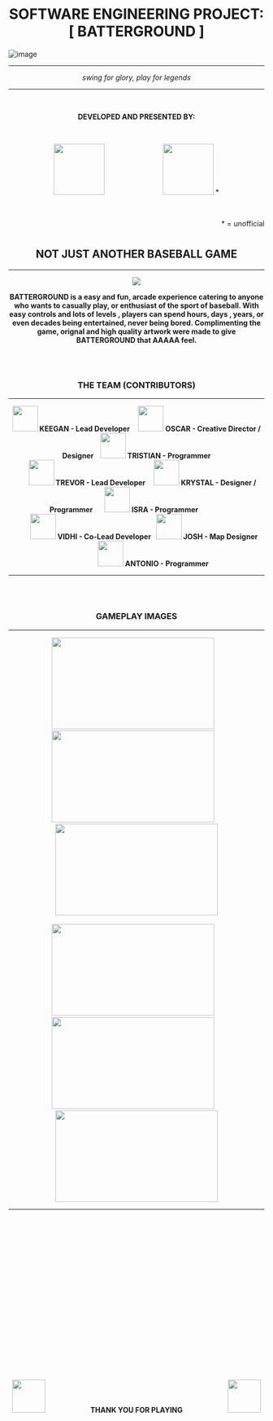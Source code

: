 #  <h1 align = "center" > SOFTWARE ENGINEERING PROJECT: [ BATTERGROUND ] <center>
![image](https://github.com/user-attachments/assets/1063e703-be4a-4dfa-9681-e2d9c50801df) 
<hr>
<p align = "center" >  
  <i>swing for glory, play for legends</i>
</p>
<hr>

<br>
<p align = "center" >
  <b>DEVELOPED AND PRESENTED BY: </b>
</p>
<br>

<p align = "center">
  <img src = "https://github.com/user-attachments/assets/3cc791c5-1938-46e0-9e8e-23ca40369027" width = "100" height = "100">
  &nbsp;&nbsp;&nbsp;&nbsp;&nbsp;&nbsp;&nbsp;&nbsp;&nbsp;&nbsp;&nbsp;&nbsp;&nbsp;
  &nbsp;&nbsp;&nbsp;&nbsp;&nbsp;&nbsp;&nbsp;&nbsp;&nbsp;&nbsp;&nbsp;&nbsp;&nbsp;
  <img src ="https://github.com/user-attachments/assets/8bb5efad-60cc-453e-9da2-0d6a50ae8065" width = "100" height = "100" > *
</p>
<br>
<p align = "right"> * = unofficial</p>


# <h2 align = "center" > NOT JUST ANOTHER BASEBALL GAME <center>
<hr>

<p align = "center" >
  <img src = "https://github.com/user-attachments/assets/93630752-8044-4e93-8d8d-440313df7736">
</p>

 <p align = "center" > <b> BATTERGROUND is a easy and fun, arcade experience catering to anyone who wants to casually play, or enthusiast of the sport of baseball.
 With easy controls and lots of levels , players can spend hours, days , years, or even decades being entertained, never being bored.
 <b>Complimenting the game, orignal and high quality artwork were made to give BATTERGROUND that AAAAA feel.</b></p>
<br>

# <h3 align = "center"> THE TEAM (CONTRIBUTORS) <center>
<hr>

 <p align = "center" > 
   <img src = "https://github.com/user-attachments/assets/f0fb85a2-3a1c-4e2c-bdb3-9a97768a4fdd" width = "50" height = "50"> <b> KEEGAN - Lead Developer </b>  
    &nbsp;&nbsp;&nbsp;
   <img src = "https://github.com/user-attachments/assets/f0fb85a2-3a1c-4e2c-bdb3-9a97768a4fdd" width = "50" height = "50"> <b> OSCAR - Creative Director / Designer </b>
    &nbsp;&nbsp;
   <img src = "https://github.com/user-attachments/assets/f0fb85a2-3a1c-4e2c-bdb3-9a97768a4fdd" width = "50" height = "50"> <b> TRISTIAN - Programmer </b>
   <br>
    &nbsp;&nbsp;&nbsp;&nbsp;&nbsp;&nbsp;
   <img src = "https://github.com/user-attachments/assets/f0fb85a2-3a1c-4e2c-bdb3-9a97768a4fdd" width = "50" height = "50"> <b> TREVOR - Lead Developer </b>
    &nbsp;&nbsp;&nbsp;
   <img src = "https://github.com/user-attachments/assets/f0fb85a2-3a1c-4e2c-bdb3-9a97768a4fdd" width = "50" height = "50"> <b> KRYSTAL - Designer / Programmer </b>
    &nbsp;&nbsp;&nbsp;&nbsp;&nbsp;
   <img src = "https://github.com/user-attachments/assets/f0fb85a2-3a1c-4e2c-bdb3-9a97768a4fdd" width = "50" height = "50"> <b> ISRA - Programmer </b>
     &nbsp;&nbsp;&nbsp;&nbsp;&nbsp;&nbsp;&nbsp;&nbsp;&nbsp;&nbsp;&nbsp;&nbsp;&nbsp;&nbsp;
   <br>
   &nbsp;&nbsp;&nbsp;&nbsp;&nbsp;&nbsp;&nbsp;&nbsp;
   <img src = "https://github.com/user-attachments/assets/f0fb85a2-3a1c-4e2c-bdb3-9a97768a4fdd" width = "50" height = "50"> <b> VIDHI - Co-Lead Developer </b>
    &nbsp;
   <img src = "https://github.com/user-attachments/assets/f0fb85a2-3a1c-4e2c-bdb3-9a97768a4fdd" width = "50" height = "50"> <b> JOSH - Map Designer </b>
   &nbsp;&nbsp;&nbsp;&nbsp;&nbsp;&nbsp;&nbsp;&nbsp;&nbsp;&nbsp;&nbsp;&nbsp;&nbsp;
   &nbsp;&nbsp;&nbsp;&nbsp;&nbsp;&nbsp;&nbsp;&nbsp;&nbsp;&nbsp;&nbsp;&nbsp;&nbsp;
   <img src = "https://github.com/user-attachments/assets/f0fb85a2-3a1c-4e2c-bdb3-9a97768a4fdd" width = "50" height = "50"> <b> ANTONIO - Programmer </b>
   &nbsp;&nbsp;&nbsp;&nbsp;&nbsp;&nbsp;&nbsp;
</p>
<hr>
<br>

# <h3 align = "center"> GAMEPLAY IMAGES <center>
<hr>
<p align = "center">
<img src = "https://github.com/user-attachments/assets/3cd32c28-e9f5-4498-86cc-b0e1bbbae549" width = "320" height = "180"> &nbsp;&nbsp;&nbsp;
<img src = "https://github.com/user-attachments/assets/fcce34a7-6ec8-4330-a37c-1ebfcc3024a5" width = "320" height = "180"> &nbsp;&nbsp;&nbsp;
<img src = "https://github.com/user-attachments/assets/8a00a822-6e87-460b-844b-72b428549224" width = "320" height = "180">
<br>
<br>
<img src=  "https://github.com/user-attachments/assets/b5604dec-ad25-45ed-9be1-21dc6dc509d9" width = "320" height = "180"> &nbsp;&nbsp;&nbsp;
<img src = "https://github.com/user-attachments/assets/ecac22f3-da3c-41ac-8040-ef03d1d258d2" width = "320" height = "180"> &nbsp;&nbsp;&nbsp;
<img src = "https://github.com/user-attachments/assets/82d2fb51-77f2-468a-a168-fd932ce75dc7" width = "320" height = "180">
<center>
<hr>
<br>
<br>
<br>
<br>
<br>
<br>
<br>
<br>
<br>
<br>
<br>
<br>
<br>
<br>
<br>
<br>
<br>
<br>
<p>
<p align = "center">
  
<img src = "https://github.com/user-attachments/assets/25eed0c2-0f3d-416a-85d7-67d5159aa4dc" width = "65" height = "65">
&nbsp;&nbsp;&nbsp;&nbsp;&nbsp;&nbsp;&nbsp;&nbsp;&nbsp;&nbsp;&nbsp;&nbsp;
&nbsp;&nbsp;&nbsp;&nbsp;&nbsp;&nbsp;&nbsp;&nbsp;&nbsp;&nbsp;&nbsp;&nbsp;
THANK YOU FOR PLAYING
&nbsp;&nbsp;&nbsp;&nbsp;&nbsp;&nbsp;&nbsp;&nbsp;&nbsp;&nbsp;&nbsp;&nbsp;
&nbsp;&nbsp;&nbsp;&nbsp;&nbsp;&nbsp;&nbsp;&nbsp;&nbsp;&nbsp;&nbsp;&nbsp;
<img src = "https://github.com/user-attachments/assets/9ef99e07-9a80-4cfd-911f-4f4561b92e91" width = "65" height = "65">

</p>


